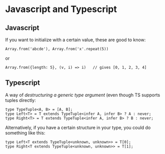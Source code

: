 # Javascript and Typescript

## Javascript

If you want to initialize with a certain value, these are good to know:

	Array.from('abcde'), Array.from('x'.repeat(5))
	
or 

	Array.from({length: 5}, (v, i) => i)   // gives [0, 1, 2, 3, 4]

## Typescript

A way of *destructuring a generic type argument* (even though TS supports tuples directly:

	type TypeTuple<A, B> = [A, B];
	type Left<T> = T extends TypeTuple<infer A, infer B> ? A : never;
	type Right<T> = T extends TypeTuple<infer A, infer B> ? B : never;

Alternatively, if you have a certain structure in your type, you could do something like this:

	type Left<T extends TypeTuple<unknown, unknown>> = T[0];
	type Right<T extends TypeTuple<unknown, unknown>> = T[1];